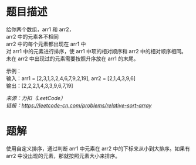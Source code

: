 # 题目描述
给你两个数组，arr1 和 arr2，  
arr2 中的元素各不相同  
arr2 中的每个元素都出现在 arr1 中  
对 arr1 中的元素进行排序，使 arr1 中项的相对顺序和 arr2 中的相对顺序相同。未在 arr2 中出现过的元素需要按照升序放在 arr1 的末尾。  

示例：  
输入：arr1 = [2,3,1,3,2,4,6,7,9,2,19], arr2 = [2,1,4,3,9,6]  
输出：[2,2,2,1,4,3,3,9,6,7,19]  

*来源：力扣（LeetCode）*  
*链接：https://leetcode-cn.com/problems/relative-sort-array*  

# 题解
使用自定义排序，通过判断 arr1 中元素在 arr2 中的下标来从小到大排序。如果有 arr2 中没出现的元素，那就按照元素大小来排序。
